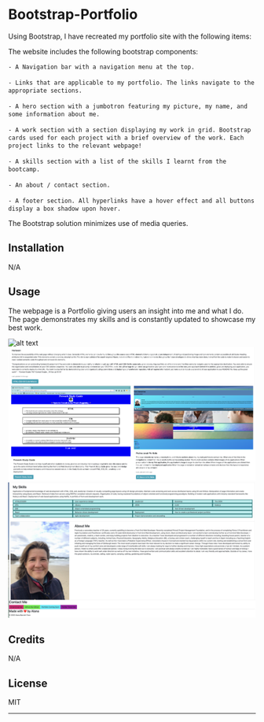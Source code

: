 # Bootstrap-Portfolio

  Using Bootstrap, I have recreated my portfolio site with the following items:

   The website includes the following bootstrap components:

    - A Navigation bar with a navigation menu at the top. 

    - Links that are applicable to my portfolio. The links navigate to the appropriate sections. 

    - A hero section with a jumbotron featuring my picture, my name, and some information about me.

    - A work section with a section displaying my work in grid. Bootstrap cards used for each project with a brief overview of the work. Each project links to the relevant webpage!

    - A skills section with a list of the skills I learnt from the bootcamp.

    - An about / contact section.
    
    - A footer section. All hyperlinks have a hover effect and all buttons display a box shadow upon hover.

The Bootstrap solution minimizes use of media queries.


## Installation

N/A

## Usage

The webpage is a Portfolio giving users an insight into me and what I do. The page demonstrates my skills and is constantly updated to showcase my best work. 

![alt text](./images/Webpage1.png)
![alt text](./images/Webpage2.png)
![alt text](./images/Webpage3.png)

## Credits

N/A

## License

MIT

--- 